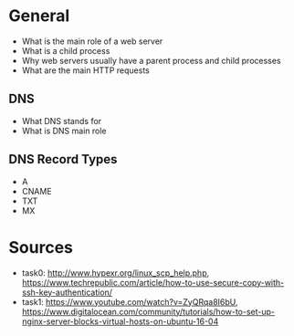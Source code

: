 # General
- What is the main role of a web server
- What is a child process
- Why web servers usually have a parent process and child processes
- What are the main HTTP requests
## DNS
- What DNS stands for
- What is DNS main role
## DNS Record Types
- A
- CNAME
- TXT
- MX

# Sources
- task0: http://www.hypexr.org/linux_scp_help.php, https://www.techrepublic.com/article/how-to-use-secure-copy-with-ssh-key-authentication/
- task1: https://www.youtube.com/watch?v=ZyQRqa8I6bU, https://www.digitalocean.com/community/tutorials/how-to-set-up-nginx-server-blocks-virtual-hosts-on-ubuntu-16-04